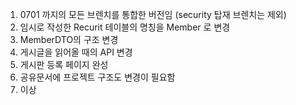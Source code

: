 1. 0701 까지의 모든 브렌치를 통합한 버전임 (security 탑재 브렌치는 제외)
2. 임시로 작성한 Recurit 테이블의 명칭을 Member 로 변경
3. MemberDTO의 구조 변경
4. 게시글을 읽어올 때의 API 변경
5. 게시판 등록 페이지 완성
6. 공유문서에 프로젝트 구조도 변경이 필요함
7. 이상
